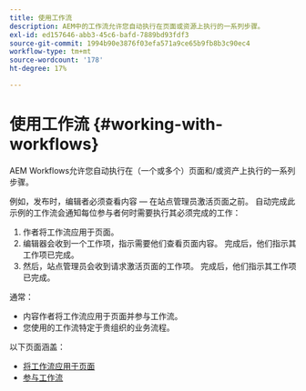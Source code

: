 ```yaml
---
title: 使用工作流
description: AEM中的工作流允许您自动执行在页面或资源上执行的一系列步骤。
exl-id: ed157646-abb3-45c6-bafd-7889bd93fdf3
source-git-commit: 1994b90e3876f03efa571a9ce65b9fb8b3c90ec4
workflow-type: tm+mt
source-wordcount: '178'
ht-degree: 17%

---
```


# 使用工作流 {#working-with-workflows}

AEM Workflows允许您自动执行在（一个或多个）页面和/或资产上执行的一系列步骤。

例如，发布时，编辑者必须查看内容 — 在站点管理员激活页面之前。 自动完成此示例的工作流会通知每位参与者何时需要执行其必须完成的工作：

1. 作者将工作流应用于页面。
1. 编辑器会收到一个工作项，指示需要他们查看页面内容。 完成后，他们指示其工作项已完成。
1. 然后，站点管理员会收到请求激活页面的工作项。 完成后，他们指示其工作项已完成。

通常：

* 内容作者将工作流应用于页面并参与工作流。
* 您使用的工作流特定于贵组织的业务流程。

以下页面涵盖：

* [将工作流应用于页面](/help/sites-cloud/authoring/workflows/applying.md)
* [参与工作流](/help/sites-cloud/authoring/workflows/participating.md)
